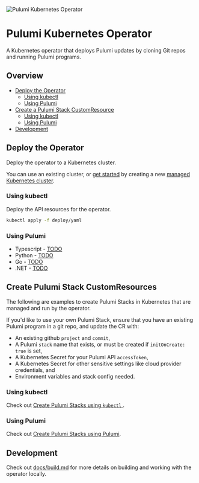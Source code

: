 ![Pulumi Kubernetes Operator](https://github.com/pulumi/pulumi-kubernetes-operator/workflows/Pulumi%20Kubernetes%20Operator/badge.svg?branch=master)
# Pulumi Kubernetes Operator

A Kubernetes operator that deploys Pulumi updates by cloning Git repos and running Pulumi programs.

## Overview

* [Deploy the Operator](#deploy-the-operator)
  - [Using kubectl](#using-kubectl)
  - [Using Pulumi](#using-pulumi)
* [Create a Pulumi Stack CustomResource](#create-a-pulumi-stack-customresource)
  - [Using kubectl](#using-kubectl-1)
  - [Using Pulumi](#using-pulumi-1)
* [Development](#development)

## Deploy the Operator

Deploy the operator to a Kubernetes cluster.

You can use an existing cluster, or [get started](https://www.pulumi.com/docs/get-started/kubernetes/) by creating a new [managed Kubernetes cluster](https://www.pulumi.com/docs/tutorials/kubernetes/#clusters).

### Using kubectl

Deploy the API resources for the operator.

```bash
kubectl apply -f deploy/yaml
```

### Using Pulumi

- Typescript - [TODO](https://github.com/pulumi/pulumi-kubernetes-operator/issues/43)
- Python - [TODO](https://github.com/pulumi/pulumi-kubernetes-operator/issues/44)
- Go - [TODO](https://github.com/pulumi/pulumi-kubernetes-operator/issues/45)
- .NET - [TODO](https://github.com/pulumi/pulumi-kubernetes-operator/issues/46)

## Create Pulumi Stack CustomResources

The following are examples to create Pulumi Stacks in Kubernetes that are managed and run by the operator.

If you'd like to use your own Pulumi Stack, ensure that you have an existing Pulumi program in a git repo,
and update the CR with:
  - An existing github `project` and `commit`,
  - A Pulumi `stack` name that exists, or must be created if `initOnCreate: true` is set,
  - A Kubernetes Secret for your Pulumi API `accessToken`,
  - A Kubernetes Secret for other sensitive settings like cloud provider credentials, and
  - Environment variables and stack config needed.

### Using kubectl

Check out [Create Pulumi Stacks using `kubectl` ](./docs/create-stacks-using-kubectl.md).

### Using Pulumi

Check out [Create Pulumi Stacks using Pulumi](./docs/create-stacks-using-pulumi.md).

## Development

Check out [docs/build.md](./docs/build.md) for more details on building and
working with the operator locally.
